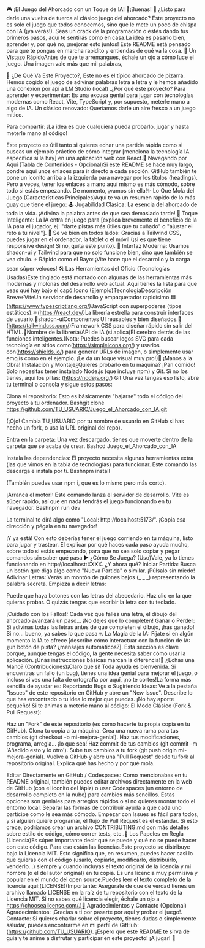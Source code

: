 🎮 ¡El Juego del Ahorcado con un Toque de IA! 🚀¡Buenas! 
👋 ¿Listo para darle una vuelta de tuerca al clásico juego del ahorcado? Este proyecto no es solo el juego que todos conocemos, sino que le mete un poco de chispa con IA (¡ya verás!). Seas un crack de la programación o estés dando tus primeros pasos, aquí te sentirás como en casa.La idea es pasarlo bien, aprender y, por qué no, ¡mejorar esto juntos! Este README está pensado para que te pongas en marcha rapidito y entiendas de qué va la cosa.
👀 Un Vistazo RápidoAntes de que te arremangues, échale un ojo a cómo luce el juego. Una imagen vale más que mil palabras, 


🤔 ¿De Qué Va Este Proyecto?, Este no es el típico ahorcado de pizarra. Hemos cogido el juego de adivinar palabras letra a letra y le hemos añadido una conexion por api a LM Studio (local) .¿Por qué este proyecto?
Para aprender y experimentar: Es una excusa genial para jugar con tecnologías modernas como React, Vite, TypeScript y, por supuesto, meterle mano a algo de IA.
Un clásico renovado: Queríamos darle un aire fresco a un juego mítico.

Para compartir: ¡La idea es que cualquiera pueda probarlo, jugar y hasta meterle mano al código!

Este proyecto es útil tanto si quieres echar una partida rápida como si buscas un ejemplo práctico de cómo integrar [menciona la tecnología IA específica si la hay] en una aplicación web con React.🧭 Navegando por Aquí (Tabla de Contenidos - Opcional)Si este README se hace muy largo, pondré aquí unos enlaces para ir directo a cada sección. GitHub también te pone un iconito arriba a la izquierda para navegar por los títulos (headings). Pero a veces, tener los enlaces a mano aquí mismo es más cómodo, sobre todo si estás empezando. De momento, ¡vamos sin ella!✨ Lo Que Mola del Juego (Características Principales)Aquí te va un resumen rápido de lo más guay que tiene el juego:
🕹️ Jugabilidad Clásica: La esencia del ahorcado de toda la vida. ¡Adivina la palabra antes de que sea demasiado tarde!
🧠 Toque Inteligente: La IA entra en juego para [explica brevemente el beneficio de la IA para el jugador, ej: "darte pistas más útiles que tu cuñado" o "ajustar el reto a tu nivel"].
📱 Se ve bien en todos lados: Gracias a Tailwind CSS, puedes jugar en el ordenador, la tablet o el móvil (¡si es que tiene responsive design! Si no, quita este punto).
🎨 Interfaz Moderna: Usamos shadcn-ui y Tailwind para que no solo funcione bien, sino que también se vea chulo.
⚡ Rápido como el Rayo: ¡Vite hace que el desarrollo y la carga sean súper veloces!
🛠️ Las Herramientas del Oficio (Tecnologías Usadas)Este tinglado está montado con algunas de las herramientas más modernas y molonas del desarrollo web actual. Aquí tienes la lista para que veas qué hay bajo el capó:Icono (Ejemplo)TecnologíaDescripción Breve⚡️ViteUn servidor de desarrollo y empaquetador rapidísimo.🟦(https://www.typescriptlang.org/)JavaScript con superpoderes (tipos estáticos).⚛️(https://react.dev/)La librería estrella para construir interfaces de usuario.🎨shadcn-uiComponentes UI reusables y bien diseñados.💨(https://tailwindcss.com/)Framework CSS para diseñar rápido sin salir del HTML.🤖Nombre de la librería/API de IA (si aplica)El cerebro detrás de las funciones inteligentes.(Nota: Puedes buscar logos SVG para cada tecnología en sitios como(https://simpleicons.org/) y usarlos con(https://shields.io/) para generar URLs de imagen, o simplemente usar emojis como en el ejemplo. ¡Le da un toque visual muy pro!)🚀 ¡Manos a la Obra! Instalación y Montaje¿Quieres probarlo en tu máquina? ¡Pan comido! Solo necesitas tener instalado Node.js (que incluye npm) y Git. Si no los tienes, aquí los pillas:
(https://nodejs.org/)
Git
Una vez tengas eso listo, abre tu terminal o consola y sigue estos pasos:

Clona el repositorio: Esto es básicamente "bajarse" todo el código del proyecto a tu ordenador.
Bashgit clone https://github.com/TU_USUARIO/Juego_el_Ahorcado_con_IA.git

(¡Ojo! Cambia TU_USUARIO por tu nombre de usuario en GitHub si has hecho un fork, o usa la URL original del repo).


Entra en la carpeta: Una vez descargado, tienes que moverte dentro de la carpeta que se acaba de crear.
Bashcd Juego_el_Ahorcado_con_IA



Instala las dependencias: El proyecto necesita algunas herramientas extra (las que vimos en la tabla de tecnologías) para funcionar. Este comando las descarga e instala por ti.
Bashnpm install

(También puedes usar npm i, que es lo mismo pero más corto).


¡Arranca el motor!: Este comando lanza el servidor de desarrollo. Vite es súper rápido, así que en nada tendrás el juego funcionando en tu navegador.
Bashnpm run dev

La terminal te dirá algo como "Local: http://localhost:5173/". ¡Copia esa dirección y pégala en tu navegador!

¡Y ya está! Con esto deberías tener el juego corriendo en tu máquina, listo para jugar y trastear. El explicar por qué haces cada paso ayuda mucho, sobre todo si estás empezando, para que no sea solo copiar y pegar comandos sin saber qué pasa.▶️ ¿Cómo Se Juega? (Uso)Vale, ya lo tienes funcionando en http://localhost:XXXX. ¿Y ahora qué?
Iniciar Partida: Busca un botón que diga algo como "Nueva Partida" o similar. ¡Púlsalo sin miedo!
Adivinar Letras: Verás un montón de guiones bajos (_ _ _) representando la palabra secreta. Empieza a decir letras:

Puede que haya botones con las letras del abecedario. Haz clic en la que quieras probar.
O quizás tengas que escribir la letra con tu teclado.


¡Cuidado con los Fallos!: Cada vez que falles una letra, el dibujo del ahorcado avanzará un paso... ¡No dejes que lo completen!
Ganar o Perder: Si adivinas todas las letras antes de que completen el dibujo, ¡has ganado! Si no... bueno, ya sabes lo que pasa 💀.
La Magia de la IA: Fíjate si en algún momento la IA te ofrece [describe cómo interactuar con la función de IA: ¿un botón de pista? ¿mensajes automáticos?].
Esta sección es clave porque, aunque tengas el código, la gente necesita saber cómo usar la aplicación. ¡Unas instrucciones básicas marcan la diferencia!🤝 ¿Echas una Mano? (Contribuciones)¡Claro que sí! Toda ayuda es bienvenida. Si encuentras un fallo (un bug), tienes una idea genial para mejorar el juego, o incluso si ves una falta de ortografía por aquí, ¡no te cortes!La forma más sencilla de ayudar es:
Reportando Bugs o Sugiriendo Ideas: Ve a la pestaña "Issues" de este repositorio en GitHub y abre un "New Issue". Describe lo que has encontrado o tu idea lo mejor que puedas. ¡No hay aporte pequeño!
Si te animas a meterle mano al código:
El Modo Clásico (Fork & Pull Request):

Haz un "Fork" de este repositorio (es como hacerte tu propia copia en tu GitHub).
Clona tu copia a tu máquina.
Crea una nueva rama para tus cambios (git checkout -b mi-mejora-genial).
Haz tus modificaciones, programa, arregla... ¡lo que sea!
Haz commit de tus cambios (git commit -m 'Añadido esto y lo otro').
Sube tus cambios a tu fork (git push origin mi-mejora-genial).
Vuelve a GitHub y abre una "Pull Request" desde tu fork al repositorio original. Explica qué has hecho y por qué mola.


Editar Directamente en GitHub / Codespaces: Como mencionabas en tu README original, también puedes editar archivos directamente en la web de GitHub (con el iconito del lápiz) o usar Codespaces (un entorno de desarrollo completo en la nube) para cambios más sencillos. Estas opciones son geniales para arreglos rápidos o si no quieres montar todo el entorno local.
Separar las formas de contribuir ayuda a que cada uno participe como le sea más cómodo. Empezar con Issues es fácil para todos, y si alguien quiere programar, el flujo de Pull Request es el estándar. Si esto crece, podríamos crear un archivo CONTRIBUTING.md con más detalles sobre estilo de código, cómo correr tests, etc..📜 Los Papeles en Regla (Licencia)Es súper importante decir qué se puede y qué no se puede hacer con este código. Para eso están las licencias.Este proyecto se distribuye bajo la Licencia MIT. Esto significa que, en resumen, puedes hacer casi lo que quieras con el código (usarlo, copiarlo, modificarlo, distribuirlo, venderlo...) siempre y cuando incluyas el texto original de la licencia y mi nombre (o el del autor original) en tu copia. Es una licencia muy permisiva y popular en el mundo del open source.Puedes leer el texto completo de la licencia aquí:(LICENSE)(Importante: Asegúrate de que de verdad tienes un archivo llamado LICENSE en la raíz de tu repositorio con el texto de la Licencia MIT. Si no sabes qué licencia elegir, échale un ojo a https://choosealicense.com/.)🙏 Agradecimientos y Contacto (Opcional)
Agradecimientos: ¡Gracias a ti por pasarte por aquí y probar el juego!.
Contacto: Si quieres charlar sobre el proyecto, tienes dudas o simplemente saludar, puedes encontrarme en mi perfil de GitHub:(https://github.com/TU_USUARIO).
¡Espero que este README te sirva de guía y te anime a disfrutar y participar en este proyecto! ¡A jugar! 🎉
